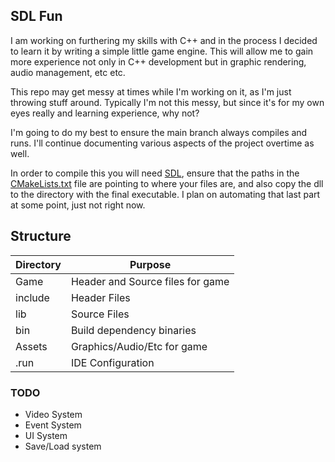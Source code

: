 ## SDL Fun


I am working on furthering my skills with C++ and in the process I decided to learn it by writing a simple little game engine.  This will allow me to gain more experience not only in C++ development but in graphic rendering, audio management, etc etc.  

This repo may get messy at times while I'm working on it, as I'm just throwing stuff around.  Typically I'm not this messy, but since it's for my own eyes really and learning experience, why not?

I'm going to do my best to ensure the main branch always compiles and runs.  I'll continue documenting various aspects of the project overtime as well.

In order to compile this you will need [SDL](https://github.com/libsdl-org/SDL/releases/tag/release-2.26.5), ensure that the paths in the [CMakeLists.txt](CMakeLists.txt) file are pointing to where your files are, and also copy the dll to the directory with the final executable.  I plan on automating that last part at some point, just not right now.


## Structure

|Directory|Purpose|
|---|---|
|Game|Header and Source files for game|
|include|Header Files|
|lib|Source Files|
|bin|Build dependency binaries|
|Assets|Graphics/Audio/Etc for game|
|.run|IDE Configuration|

### TODO

* Video System
* Event System
* UI System
* Save/Load system